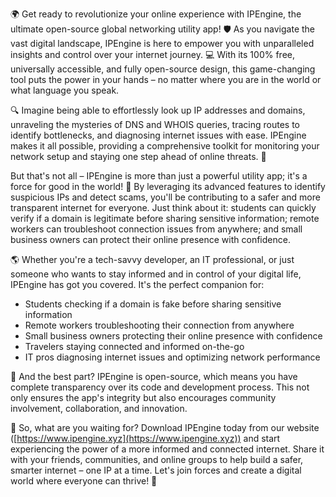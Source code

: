 🌍 Get ready to revolutionize your online experience with IPEngine, the ultimate open-source global networking utility app! 🛡️ As you navigate the vast digital landscape, IPEngine is here to empower you with unparalleled insights and control over your internet journey. 💻 With its 100% free, universally accessible, and fully open-source design, this game-changing tool puts the power in your hands – no matter where you are in the world or what language you speak.

🔍 Imagine being able to effortlessly look up IP addresses and domains, unraveling the mysteries of DNS and WHOIS queries, tracing routes to identify bottlenecks, and diagnosing internet issues with ease. IPEngine makes it all possible, providing a comprehensive toolkit for monitoring your network setup and staying one step ahead of online threats. 📡

But that's not all – IPEngine is more than just a powerful utility app; it's a force for good in the world! 🚀 By leveraging its advanced features to identify suspicious IPs and detect scams, you'll be contributing to a safer and more transparent internet for everyone. Just think about it: students can quickly verify if a domain is legitimate before sharing sensitive information; remote workers can troubleshoot connection issues from anywhere; and small business owners can protect their online presence with confidence.

🌎 Whether you're a tech-savvy developer, an IT professional, or just someone who wants to stay informed and in control of your digital life, IPEngine has got you covered. It's the perfect companion for:

* Students checking if a domain is fake before sharing sensitive information
* Remote workers troubleshooting their connection from anywhere
* Small business owners protecting their online presence with confidence
* Travelers staying connected and informed on-the-go
* IT pros diagnosing internet issues and optimizing network performance

🌈 And the best part? IPEngine is open-source, which means you have complete transparency over its code and development process. This not only ensures the app's integrity but also encourages community involvement, collaboration, and innovation.

🔴 So, what are you waiting for? Download IPEngine today from our website ([https://www.ipengine.xyz](https://www.ipengine.xyz)) and start experiencing the power of a more informed and connected internet. Share it with your friends, communities, and online groups to help build a safer, smarter internet – one IP at a time. Let's join forces and create a digital world where everyone can thrive! 🌟